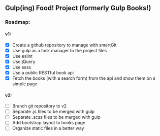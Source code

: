 ## Gulp(ing) Food! Project (formerly Gulp Books!)

### Roadmap:
#### v1:
- [x] Create a github repository to manage with smartGit
- [x] Use gulp as a task manager to the project files
- [x] Use eslint
- [x] Use jQuery
- [x] Use sass
- [x] Use a public RESTful book api
- [x] Fetch the books (with a search form) from the api and show them on a simple page

#### v2:
- [ ] Branch git repository to v2
- [ ] Separate .js files to be merged with gulp
- [ ] Separate .scss files to be merged with gulp
- [ ] Add bootstrap layout to books page
- [ ] Organize static files in a better way